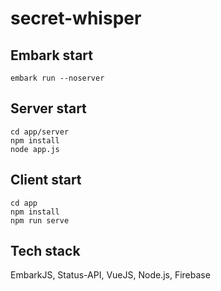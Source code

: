 # secret-whisper

## Embark start
```
embark run --noserver
```

## Server start
```
cd app/server
npm install
node app.js
```

## Client start
```
cd app
npm install
npm run serve
```

## Tech stack
EmbarkJS, Status-API, VueJS, Node.js, Firebase

